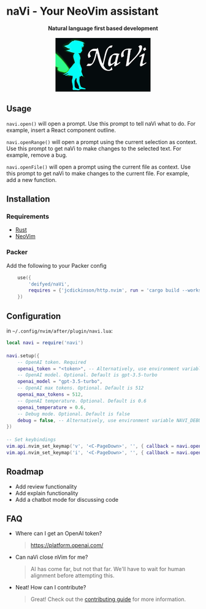 # naVi - Your NeoVim assistant

<p align="center">
    <b>Natural language first based development</b>
    <br /><br />
    <img src="./assets/logo.png" />
</p>

## Usage

`navi.open()` will open a prompt. Use this prompt to tell naVi what to do. For example, insert a React component outline.

`navi.openRange()` will open a prompt using the current selection as context. Use this prompt to get naVi to make
changes to the selected text. For example, remove a bug.

`navi.openFile()` will open a prompt using the current file as context. Use this prompt to get naVi to make
changes to the current file. For example, add a new function.

## Installation

### Requirements

- [Rust](https://www.rust-lang.org/tools/install)
- [NeoVim](https://neovim.io/)

### Packer

Add the following to your Packer config

```lua
    use({
        'deifyed/naVi',
        requires = {'jcdickinson/http.nvim', run = 'cargo build --workspace --release'},
    })
```

## Configuration

in `~/.config/nvim/after/plugin/navi.lua`:

```lua
local navi = require('navi')

navi.setup({
    -- OpenAI token. Required
    openai_token = "<token>", -- Alternatively, use environment variable OPENAI_TOKEN=<token>
    -- OpenAI model. Optional. Default is gpt-3.5-turbo
    openai_model = "gpt-3.5-turbo",
    -- OpenAI max tokens. Optional. Default is 512
    openai_max_tokens = 512,
    -- OpenAI temperature. Optional. Default is 0.6
    openai_temperature = 0.6,
    -- Debug mode. Optional. Default is false
    debug = false, -- Alternatively, use environment variable NAVI_DEBUG=true
})

-- Set keybindings
vim.api.nvim_set_keymap('v', '<C-PageDown>', '', { callback = navi.openRange })
vim.api.nvim_set_keymap('i', '<C-PageDown>', '', { callback = navi.open })
```

## Roadmap

- Add review functionality
- Add explain functionality
- Add a chatbot mode for discussing code

## FAQ

- Where can I get an OpenAI token?
    > https://platform.openai.com/
- Can naVi close nVim for me?
    > AI has come far, but not that far. We'll have to wait for human alignment before attempting this.
- Neat! How can I contribute?
    > Great! Check out the [contributing guide](./CONTRIBUTING.md) for more information.
